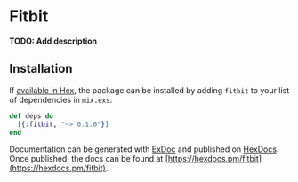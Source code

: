 # Fitbit

**TODO: Add description**

## Installation

If [available in Hex](https://hex.pm/docs/publish), the package can be installed
by adding `fitbit` to your list of dependencies in `mix.exs`:

```elixir
def deps do
  [{:fitbit, "~> 0.1.0"}]
end
```

Documentation can be generated with [ExDoc](https://github.com/elixir-lang/ex_doc)
and published on [HexDocs](https://hexdocs.pm). Once published, the docs can
be found at [https://hexdocs.pm/fitbit](https://hexdocs.pm/fitbit).

